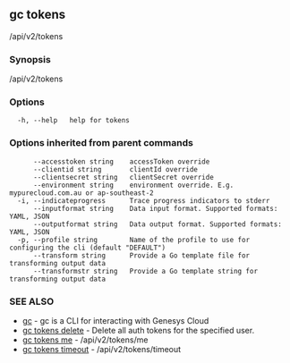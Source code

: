 ## gc tokens

/api/v2/tokens

### Synopsis

/api/v2/tokens

### Options

```
  -h, --help   help for tokens
```

### Options inherited from parent commands

```
      --accesstoken string    accessToken override
      --clientid string       clientId override
      --clientsecret string   clientSecret override
      --environment string    environment override. E.g. mypurecloud.com.au or ap-southeast-2
  -i, --indicateprogress      Trace progress indicators to stderr
      --inputformat string    Data input format. Supported formats: YAML, JSON
      --outputformat string   Data output format. Supported formats: YAML, JSON
  -p, --profile string        Name of the profile to use for configuring the cli (default "DEFAULT")
      --transform string      Provide a Go template file for transforming output data
      --transformstr string   Provide a Go template string for transforming output data
```

### SEE ALSO

* [gc](gc.html)	 - gc is a CLI for interacting with Genesys Cloud
* [gc tokens delete](gc_tokens_delete.html)	 - Delete all auth tokens for the specified user.
* [gc tokens me](gc_tokens_me.html)	 - /api/v2/tokens/me
* [gc tokens timeout](gc_tokens_timeout.html)	 - /api/v2/tokens/timeout



